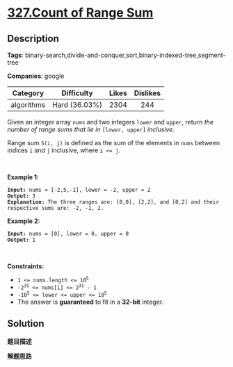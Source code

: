 # [327.Count of Range Sum](https://leetcode.com/problems/count-of-range-sum/description/)

## Description

**Tags**: binary-search,divide-and-conquer,sort,binary-indexed-tree,segment-tree

**Companies**: google

| Category | Difficulty | Likes | Dislikes |
| :------: | :--------: | :---: | :------: |
| algorithms | Hard (36.03%) | 2304 | 244 |

<p>Given an integer array <code>nums</code> and two integers <code>lower</code> and <code>upper</code>, return <em>the number of range sums that lie in</em> <code>[lower, upper]</code> <em>inclusive</em>.</p>
<p>Range sum <code>S(i, j)</code> is defined as the sum of the elements in <code>nums</code> between indices <code>i</code> and <code>j</code> inclusive, where <code>i &lt;= j</code>.</p>
<p>&nbsp;</p>
<p><strong class="example">Example 1:</strong></p>
<pre><code><strong>Input:</strong> nums = [-2,5,-1], lower = -2, upper = 2
<strong>Output:</strong> 3
<strong>Explanation:</strong> The three ranges are: [0,0], [2,2], and [0,2] and their respective sums are: -2, -1, 2.</code></pre>
<p><strong class="example">Example 2:</strong></p>
<pre><code><strong>Input:</strong> nums = [0], lower = 0, upper = 0
<strong>Output:</strong> 1</code></pre>
<p>&nbsp;</p>
<p><strong>Constraints:</strong></p>
<ul>
  <li><code>1 &lt;= nums.length &lt;= 10<sup>5</sup></code></li>
  <li><code>-2<sup>31</sup> &lt;= nums[i] &lt;= 2<sup>31</sup> - 1</code></li>
  <li><code>-10<sup>5</sup> &lt;= lower &lt;= upper &lt;= 10<sup>5</sup></code></li>
  <li>The answer is <strong>guaranteed</strong> to fit in a <strong>32-bit</strong> integer.</li>
</ul>

## Solution

**题目描述**

**解题思路**
